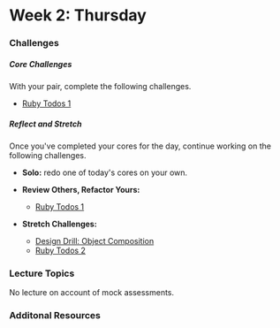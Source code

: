 # Week 2:  Thursday

### Challenges

##### Core Challenges
With your pair, complete the following challenges.
- [Ruby Todos 1](https://github.com/$DBC_COHORT/ruby-todos-1-0-core-features-challenge)

##### Reflect and Stretch
Once you've completed your cores for the day, continue working on the following challenges.

- **Solo:** redo one of today's cores on your own.

- **Review Others, Refactor Yours:**
  - [Ruby Todos 1](https://github.com/$DBC_COHORT/ruby-todos-1-0-core-features-challenge)

- **Stretch Challenges:**
  - [Design Drill: Object Composition](https://github.com/$DBC_COHORT/design-drill-object-composition-challenge)
  - [Ruby Todos 2](https://github.com/$DBC_COHORT/ruby-todos-2-0-additional-features-challenge)


### Lecture Topics
No lecture on account of mock assessments.

### Additonal Resources
